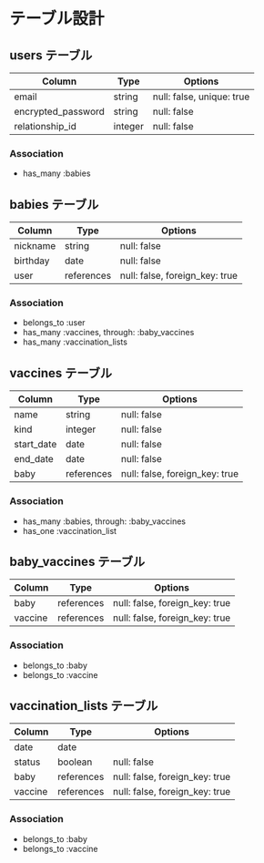 # テーブル設計

## users テーブル

| Column             | Type    | Options                   |
| ------------------ | ------- | ------------------------- |
| email              | string  | null: false, unique: true |
| encrypted_password | string  | null: false               |
| relationship_id    | integer | null: false               |

### Association

- has_many :babies

## babies テーブル

| Column   | Type       | Options                        |
| -------- | ---------- | ------------------------------ |
| nickname | string     | null: false                    |
| birthday | date       | null: false                    |
| user     | references | null: false, foreign_key: true |

### Association

- belongs_to :user
- has_many :vaccines, through: :baby_vaccines
- has_many :vaccination_lists

## vaccines テーブル

| Column     | Type       | Options                        |
| ---------- | ---------- | ------------------------------ |
| name       | string     | null: false                    |
| kind       | integer    | null: false                    |
| start_date | date       | null: false                    |
| end_date   | date       | null: false                    |
| baby       | references | null: false, foreign_key: true |

### Association

- has_many :babies, through: :baby_vaccines
- has_one :vaccination_list

## baby_vaccines テーブル

| Column  | Type       | Options                        |
| ------- | ---------- | ------------------------------ |
| baby    | references | null: false, foreign_key: true |
| vaccine | references | null: false, foreign_key: true |

### Association

- belongs_to :baby
- belongs_to :vaccine

## vaccination_lists テーブル

| Column  | Type       | Options                        |
| ------- | ---------- | ------------------------------ |
| date    | date       |                                |
| status  | boolean    | null: false                    |
| baby    | references | null: false, foreign_key: true |
| vaccine | references | null: false, foreign_key: true |

### Association

- belongs_to :baby
- belongs_to :vaccine
